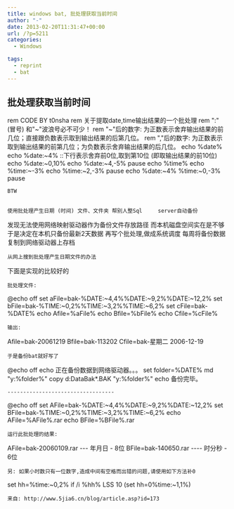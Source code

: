 ```yaml
---
title: windows bat, 批处理获取当前时间
author: "-"
date: 2013-02-20T11:31:47+00:00
url: /?p=5211
categories:
  - Windows

tags:
  - reprint
  - bat
---
```

## 批处理获取当前时间

  rem CODE BY t0nsha
 rem 关于提取date,time输出结果的一个批处理
 rem ":" (冒号) 和"~"波浪号必不可少！
 rem "~"后的数字: 为正数表示舍弃输出结果的前几位；直接跟负数表示取到输出结果的后第几位。
 rem ","后的数字: 为正数表示取到输出结果的前第几位；为负数表示舍弃输出结果的后几位。
 echo %date%
 echo %date:~4%
 ::下行表示舍弃前0位,取到第10位 (即取输出结果的前10位) 
 echo %date:~0,10%
 echo %date:~4,-5%
 pause
 echo %time%
 echo %time:~-3%
 echo %time:~2,-3%
 pause
 echo %date:~4% %time:~0,-3%
 pause 
  
    BTW
  
  
    使用批处理产生日期 (时间) 文件、文件夹 帮别人整Sql     server自动备份
 发现无法使用网络映射驱动器作为备份文件存放路径
 而本机磁盘空间实在是不够
 于是决定在本机只备份最新2天数据
 再写个批处理,做成系统调度
 每周将备份数据复制到网络驱动器上存档
  
  
    从网上搜到批处理产生日期文件的办法
 下面是实现的比较好的
  
  
    批处理文件: 
 @echo off
 set aFile=bak-%DATE:~4,4%%DATE:~9,2%%DATE:~12,2%
 set bFile=bak-%TIME:~0,2%%TIME:~3,2%%TIME:~6,2%
 set cFile=bak-%DATE%
 echo Afile=%aFile%
 echo Bfile=%bFile%
 echo Cfile=%cFile%
  
  
    输出:
 Afile=bak-20061219
 Bfile=bak-113202
 Cfile=bak-星期二 2006-12-19
  
  
    于是备份bat就好写了
 @echo off
 echo 正在备份数据到网络驱动器。。。
 set folder=%DATE%
 md "y:%folder%"
 copy d:DataBak*.BAK "y:%folder%"
 echo 备份完毕。
  
  
    ----------------------------------
 @echo off
 set AFile=bak-%DATE:~4,4%%DATE:~9,2%%DATE:~12,2%
 set BFile=bak-%TIME:~0,2%%TIME:~3,2%%TIME:~6,2%
 echo AFile=%AFile%.rar
 echo BFile=%BFile%.rar
  
  
    运行此批处理的结果: 
 AFile=bak-20060109.rar --- 年月日 - 8位
 BFile=bak-140650.rar ---- 时分秒 - 6位
  
  
    另: 如果小时数只有一位数字,造成中间有空格而出错的问题,请使用如下方法补0
 set hh=%time:~0,2%
 if /i %hh% LSS 10 (set hh=0%time:~1,1%)
  
  
    来自: http://www.5jia6.cn/blog/article.asp?id=173
  
